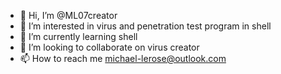 - 👋 Hi, I’m @ML07creator
- 👀 I’m interested in virus and penetration test program in shell
- 🌱 I’m currently learning shell
- 💞️ I’m looking to collaborate on virus creator
- 📫 How to reach me michael-lerose@outlook.com

